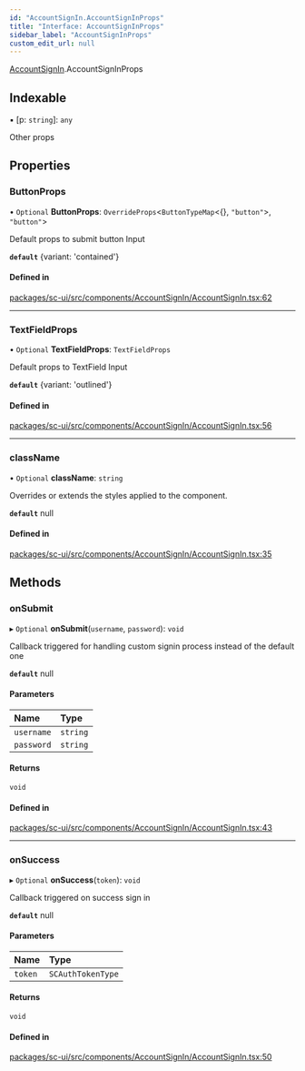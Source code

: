 ```yaml
---
id: "AccountSignIn.AccountSignInProps"
title: "Interface: AccountSignInProps"
sidebar_label: "AccountSignInProps"
custom_edit_url: null
---
```


[AccountSignIn](../modules/AccountSignIn).AccountSignInProps

## Indexable

▪ [p: `string`]: `any`

Other props

## Properties

### ButtonProps

• `Optional` **ButtonProps**: `OverrideProps`<`ButtonTypeMap`<{}, ``"button"``\>, ``"button"``\>

Default props to submit button Input

**`default`** {variant: 'contained'}

#### Defined in

[packages/sc-ui/src/components/AccountSignIn/AccountSignIn.tsx:62](https://github.com/selfcommunity/community-ui/blob/9148e4e/packages/sc-ui/src/components/AccountSignIn/AccountSignIn.tsx#L62)

___

### TextFieldProps

• `Optional` **TextFieldProps**: `TextFieldProps`

Default props to TextField Input

**`default`** {variant: 'outlined'}

#### Defined in

[packages/sc-ui/src/components/AccountSignIn/AccountSignIn.tsx:56](https://github.com/selfcommunity/community-ui/blob/9148e4e/packages/sc-ui/src/components/AccountSignIn/AccountSignIn.tsx#L56)

___

### className

• `Optional` **className**: `string`

Overrides or extends the styles applied to the component.

**`default`** null

#### Defined in

[packages/sc-ui/src/components/AccountSignIn/AccountSignIn.tsx:35](https://github.com/selfcommunity/community-ui/blob/9148e4e/packages/sc-ui/src/components/AccountSignIn/AccountSignIn.tsx#L35)

## Methods

### onSubmit

▸ `Optional` **onSubmit**(`username`, `password`): `void`

Callback triggered for handling custom signin process instead of the default one

**`default`** null

#### Parameters

| Name | Type |
| :------ | :------ |
| `username` | `string` |
| `password` | `string` |

#### Returns

`void`

#### Defined in

[packages/sc-ui/src/components/AccountSignIn/AccountSignIn.tsx:43](https://github.com/selfcommunity/community-ui/blob/9148e4e/packages/sc-ui/src/components/AccountSignIn/AccountSignIn.tsx#L43)

___

### onSuccess

▸ `Optional` **onSuccess**(`token`): `void`

Callback triggered on success sign in

**`default`** null

#### Parameters

| Name | Type |
| :------ | :------ |
| `token` | `SCAuthTokenType` |

#### Returns

`void`

#### Defined in

[packages/sc-ui/src/components/AccountSignIn/AccountSignIn.tsx:50](https://github.com/selfcommunity/community-ui/blob/9148e4e/packages/sc-ui/src/components/AccountSignIn/AccountSignIn.tsx#L50)
